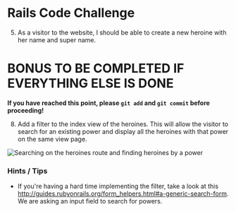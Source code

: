 # Rails Code Challenge

<!-- It's time to put our Rails know-how to the test. Today, we are asked to build an application that will be a superheroine character creator!

## Objectives
+ MVC
+ REST
+ Request/Response Cycle
+ Form/Form Helpers
+ ActiveRecord
+ Validations

## Setup

Before you begin, fork and clone this repo, run `bundle install` and `rake db:migrate` to get started.

## The Domain

You've just been hired by 'Marvel Comics' - congratulations! The production staff wants you to make a website that will allow the fans to create [heroines, women superheroes](http://www.dictionary.com/browse/heroine). To do this, we need a way to keep track of all of the new heroines and powers that have been created by the fans.

Luckily, another developer has already started the job. We have a model for heroines and a model for powers. Once the database is seeded, visiting `/heroines` displays all of the heroines, and visiting `/powers` displays all of the powers. We just don't have a way to associate heroines with powers.

We have several different powers and each can be bestowed upon **more than one heroine**. Each heroine can only have **one power**.

## Instructions / Deliverables

Read through the instructions to get a sense of the scope of this code challenge, and then tackle them one by one.

![Showcasing the basic heroines and powers routes](heroines_and_powers.gif)

1. Create the associations between models. You may have to alter the current schema to get your code working. If you've set up your relationships properly, you should be able to run `rake db:seed` without errors, and confirm in console that the heroines and powers have been created with the proper relations. -->

<!-- 2. On the heroines index page, a heroine's super name should link to that heroine's show page. -->

<!-- 3. The heroine show page should include the heroine's name (eg. Kamala Khan), her super name (eg. Ms. Marvel), and her power. The power should link to the power show page.   -->

<!-- 4. The power show page should have its name and description. -->

5. As a visitor to the website, I should be able to create a new heroine with her name and super name.

<!-- 6. The form should also allow each heroine to be created with **only one of the existing powers**. -->

  <!-- ![A form for adding a new heroine](new_heroine_form.gif) -->

<!-- 7. Make sure no two heroines have the same super name. -->

# BONUS TO BE COMPLETED IF EVERYTHING ELSE IS DONE

**If you have reached this point, please `git add` and `git commit` before proceeding!**

8. Add a filter to the index view of the heroines. This will allow the visitor to search for an existing power and display all the heroines with that power on the same view page.

![Searching on the heroines route and finding heroines by a power](search_by_power.gif)


### Hints / Tips
<!-- + Draw your domain model and associations before you begin. You may have to alter the current schema to get your code working. -->
<!-- + A child model cannot be persisted without being associated with its parent model. -->
<!-- + More than one heroine can have the same power.
+ More than one heroine can have the same power.
+ More than one heroine can have the same power. -->
<!-- + We want to be RESTful. What URL should show info about a particular heroine? What URL should show a form to create a heroine? What controller actions are associated? -->
+ If you're having a hard time implementing the filter, take a look at this http://guides.rubyonrails.org/form_helpers.html#a-generic-search-form. We are asking an input field to search for powers.
